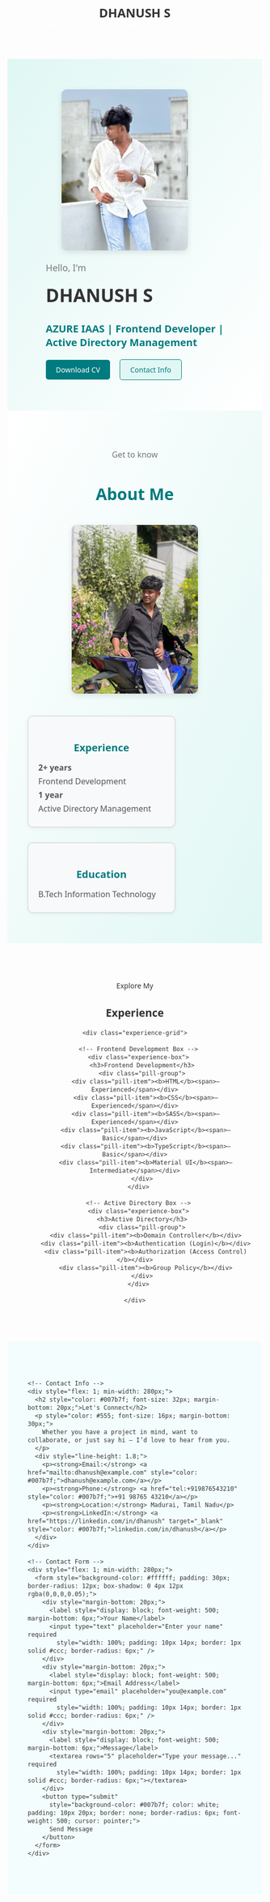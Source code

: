 <html lang="en">
<head>
  <meta name="viewport" content="width=device-width, initial-scale=1.0" />
  <meta charset="UTF-8" />
  <meta name="viewport" content="width=device-width, initial-scale=1.0" />
  <title>Dhanush S Portfolio</title>
  <style>
    /* General Styles */
    body {
      margin: 0;
      font-family: 'Segoe UI', sans-serif;
      scroll-behavior: smooth;
      color: #333;
    }

    header {
      display: flex;
      justify-content: space-between;
      align-items: center;
      padding: 20px 40px;
      background-color: #007b7f;
      color: white;
    }

    .logo {
      font-size: 24px;
      font-weight: bold;
    }

    nav ul {
      list-style: none;
      display: flex;
      gap: 20px;
      margin: 0;
      padding: 0;
    }

    nav a {
      color: white;
      text-decoration: none;
      font-weight: 500;
    }

    nav a:hover {
      text-decoration: underline;
    }

    /* Home Section */
    .content {
      display: flex;
      flex-wrap: wrap;
      align-items: center;
      justify-content: center;
      padding: 60px 20px;
      background: linear-gradient(to bottom right, #e0f7f4, #ffffff);
    }

    .image-box img {
      width: 250px;
      border-radius: 10px;
      box-shadow: 0 4px 12px rgba(0,0,0,0.1);
      margin-right: 40px;
    }

    .text-box {
      max-width: 500px;
    }

    .intro {
      font-size: 18px;
      color: #777;
    }

    h1 {
      font-size: 36px;
      margin: 10px 0;
    }

    .subheading {
      font-size: 20px;
      color: #007b7f;
      margin-bottom: 20px;
    }

    .buttons a {
      display: inline-block;
      margin-right: 15px;
      padding: 10px 20px;
      border-radius: 5px;
      text-decoration: none;
      font-weight: 500;
    }

    .btn {
      background-color: #007b7f;
      color: white;
    }

    .btn-secondary {
      background-color: #e0f7f4;
      color: #007b7f;
      border: 1px solid #007b7f;
    }

    /* About Section */
    .about-section {
      padding: 60px 40px;
      background: linear-gradient(to bottom right, #ffffff, #e0f7f4);
    }

    .about-header {
      text-align: center;
      margin-bottom: 40px;
    }

    .get-to-know {
      font-size: 16px;
      color: #777;
    }

    .about-header h2 {
      font-size: 32px;
      color: #007b7f;
    }

    .about-content {
      display: flex;
      flex-wrap: wrap;
      gap: 40px;
      justify-content: center;
    }

    .about-image img {
      width: 250px;
      border-radius: 10px;
      box-shadow: 0 4px 12px rgba(0,0,0,0.1);
    }

    .about-boxes {
      display: flex;
      gap: 30px;
      flex-wrap: wrap;
    }

    .info-box {
      background-color: #f8f9fa;
      border: 1px solid #ccc;
      padding: 20px;
      border-radius: 10px;
      width: 250px;
      box-shadow: 0 2px 8px rgba(0,0,0,0.05);
    }

    .info-box h3 {
      text-align: center;
      font-size: 20px;
      color: #007b7f;
      margin-bottom: 15px;
    }

    .info-box p {
      font-size: 16px;
      color: #555;
      margin: 5px 0;
    }

    /* Experience Section */
    .experience-section {
      padding: 60px 20px;
      text-align: center;
      background-image: url('experience background.jpg');
      background-size: cover;
      background-repeat: no-repeat;
      background-position: center;
      background-attachment: fixed;
      color: #333;
    }

    .experience-section-inner {
      background-color: rgba(255, 255, 255, 0.85);
      border-radius: 12px;
      max-width: 1000px;
      margin: auto;
      padding: 40px 20px;
    }

    .experience-section-inner h2 {
      font-size: 36px;
      color: #007b7f;
      margin-bottom: 40px;
    }

    .experience-grid {
      display: flex;
      flex-wrap: wrap;
      justify-content: center;
      gap: 40px;
    }

    .experience-box {
      background-color: #fff;
      border: 1px solid #ddd;
      border-radius: 10px;
      padding: 30px 20px;
      width: 320px;
      box-shadow: 0 4px 12px rgba(0,0,0,0.05);
      display: flex;
      flex-direction: column;
      align-items: center;
    }

    .experience-box h3 {
      font-size: 20px;
      color: #007b7f;
      margin-bottom: 20px;
    }

    .pill-group {
      display: flex;
      flex-wrap: wrap;
      justify-content: center;
      gap: 12px;
    }

    .pill-item {
      background-color: #e9f5f4;
      padding: 8px 14px;
      border-radius: 20px;
      font-size: 14px;
      color: #555;
      box-shadow: 0 2px 4px rgba(0,0,0,0.05);
    }

    .pill-item b {
      font-size: 15px;
      color: #007b7f;
      font-weight: 600;
    }

    .pill-item span {
      font-size: 13px;
      font-style: italic;
      margin-left: 6px;
    }

    @media (max-width: 768px) {
      .content, .about-content, .experience-grid {
        flex-direction: column;
        align-items: center;
      }

      .experience-box {
        width: 90%;
      }
    }
  </style>
</head>
<body>

  <header>
    <div class="logo">DHANUSH S</div>
    <nav>
      <ul>
        <li><a href="#about">About</a></li>
        <li><a href="#experience">Experience</a></li>
        <li><a href="#">Projects</a></li>
        <li><a href="#">Contact</a></li>
      </ul>
    </nav>
  </header>

  <!-- Home Section -->
  <main>
    <div class="content">
      <div class="image-box">
        <img src="my image .jpg" alt="Dhanush S" />
      </div>
      <div class="text-box">
        <p class="intro">Hello, I'm</p>
        <h1>DHANUSH S</h1>
        <h3 class="subheading">AZURE IAAS | Frontend Developer | <br>Active Directory Management</h3>
        <div class="buttons">
          <a href="#" class="btn">Download CV</a>
          <a href="#" class="btn btn-secondary">Contact Info</a>
        </div>
      </div>
    </div>
  </main>

  <!-- About Section -->
  <section id="about" class="about-section">
    <div class="about-header">
      <p class="get-to-know">Get to know</p>
      <h2>About Me</h2>
    </div>
    <div class="about-content">
      <div class="about-image">
        <img src="about photo.jpg" alt="Dhanush S" />
      </div>
      <div class="about-boxes">
        <div class="info-box">
          <h3>Experience</h3>
          <p><strong>2+ years</strong></p>
          <p>Frontend Development</p>
          <p><strong>1 year</strong></p>
          <p>Active Directory Management</p>
        </div>
        <div class="info-box">
          <h3>Education</h3>
          <p>B.Tech Information Technology</p>
        </div>
      </div>
    </div>
  </section>

  <!-- Experience Section -->
  <section id="experience" class="experience-section">
    <p>Explore My</p>
    <h2>Experience</h2>

    <div class="experience-grid">

      <!-- Frontend Development Box -->
      <div class="experience-box">
        <h3>Frontend Development</h3>
        <div class="pill-group">
          <div class="pill-item"><b>HTML</b><span>– Experienced</span></div>
          <div class="pill-item"><b>CSS</b><span>– Experienced</span></div>
          <div class="pill-item"><b>SASS</b><span>– Experienced</span></div>
          <div class="pill-item"><b>JavaScript</b><span>– Basic</span></div>
          <div class="pill-item"><b>TypeScript</b><span>– Basic</span></div>
          <div class="pill-item"><b>Material UI</b><span>– Intermediate</span></div>
        </div>
      </div>

      <!-- Active Directory Box -->
      <div class="experience-box">
        <h3>Active Directory</h3>
        <div class="pill-group">
          <div class="pill-item"><b>Domain Controller</b></div>
          <div class="pill-item"><b>Authentication (Login)</b></div>
          <div class="pill-item"><b>Authorization (Access Control)</b></div>
          <div class="pill-item"><b>Group Policy</b></div>
        </div>
      </div>

    </div>
  </section>
  <section id="contact" style="padding: 60px 40px; background-color: #f4fdfd; font-family: 'Segoe UI', sans-serif;">
  <div style="max-width: 1000px; margin: auto; display: flex; flex-wrap: wrap; gap: 40px; justify-content: center;">
    
    <!-- Contact Info -->
    <div style="flex: 1; min-width: 280px;">
      <h2 style="color: #007b7f; font-size: 32px; margin-bottom: 20px;">Let's Connect</h2>
      <p style="color: #555; font-size: 16px; margin-bottom: 30px;">
        Whether you have a project in mind, want to collaborate, or just say hi — I’d love to hear from you.
      </p>
      <div style="line-height: 1.8;">
        <p><strong>Email:</strong> <a href="mailto:dhanush@example.com" style="color: #007b7f;">dhanush@example.com</a></p>
        <p><strong>Phone:</strong> <a href="tel:+919876543210" style="color: #007b7f;">+91 98765 43210</a></p>
        <p><strong>Location:</strong> Madurai, Tamil Nadu</p>
        <p><strong>LinkedIn:</strong> <a href="https://linkedin.com/in/dhanush" target="_blank" style="color: #007b7f;">linkedin.com/in/dhanush</a></p>
      </div>
    </div>

    <!-- Contact Form -->
    <div style="flex: 1; min-width: 280px;">
      <form style="background-color: #ffffff; padding: 30px; border-radius: 12px; box-shadow: 0 4px 12px rgba(0,0,0,0.05);">
        <div style="margin-bottom: 20px;">
          <label style="display: block; font-weight: 500; margin-bottom: 6px;">Your Name</label>
          <input type="text" placeholder="Enter your name" required
            style="width: 100%; padding: 10px 14px; border: 1px solid #ccc; border-radius: 6px;" />
        </div>
        <div style="margin-bottom: 20px;">
          <label style="display: block; font-weight: 500; margin-bottom: 6px;">Email Address</label>
          <input type="email" placeholder="you@example.com" required
            style="width: 100%; padding: 10px 14px; border: 1px solid #ccc; border-radius: 6px;" />
        </div>
        <div style="margin-bottom: 20px;">
          <label style="display: block; font-weight: 500; margin-bottom: 6px;">Message</label>
          <textarea rows="5" placeholder="Type your message..." required
            style="width: 100%; padding: 10px 14px; border: 1px solid #ccc; border-radius: 6px;"></textarea>
        </div>
        <button type="submit"
          style="background-color: #007b7f; color: white; padding: 10px 20px; border: none; border-radius: 6px; font-weight: 500; cursor: pointer;">
          Send Message
        </button>
      </form>
    </div>
  </div>
</section>
